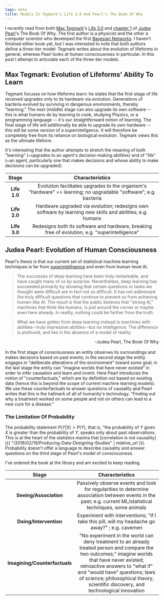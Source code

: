 ```yaml
---
tags: meta
title: Models In Tegmark's Life 3.0 And Pearl's The Book Of Why
--- 
```


I recently read from both [Max Tegmark](https://en.wikipedia.org/wiki/Max_Tegmark)'s [Life 3.0](https://en.wikipedia.org/wiki/Life_3.0) and [chapter 1](http://bayes.cs.ucla.edu/WHY/why-ch1.pdf) of [Judea Pearl](https://en.wikipedia.org/wiki/Judea_Pearl)'s The Book Of Why. The first author is a physicist and the other a computer scientist who developed the first [Bayesian Networks](https://en.wikipedia.org/wiki/Bayesian_network). I haven't finished either book yet, but I was interested to note that both authors define a three-tier model: Tegmark writes about the evolution of lifeforms in general, whereas Pearl looks at human consciousness in particular. In this post I attempt to articulate each of the three-tier models.

## Max Tegmark: Evolution of Lifeforms' Ability To Learn

Tegmark focuses on how lifeforms learn: he states that the first stage of life received upgrades only to its hardware via evolution. Generations of bacteria evolved by surviving in dangerous environments, thereby "learning." The next (middle) stage can also upgrade its own software -- this is what humans do by learning to cook, studying Physics, or a programming language -- it's our straightforward notion of learning. The final stage of life will additionally be able to upgrade its own hardware -- this will be some version of a superintellgence. It will therefore be completely free from its reliance on biological evolution. Tegmark views this as the ultimate lifeform.

It's interesting that the author attempts to stretch the meaning of both "learning" (~upgrades to an agent's decision-making abilities) and of "life" (~an agent, particularly one that makes decisions and whose ability to make decisions can be upgraded).

|Stage| Characteristics|
|:-:|:-:|
| **Life 1.0** | Evolution facilitates upgrades to the organism's "hardware" == learning; no upgradable "software"; e.g. bacteria |
| **Life 2.0** | Hardware upgraded via evolution; redesigns own software by learning new skills and abilities; e.g. humans |
| **Life 3.0** | Redesigns both its software and hardware, breaking free of evolution, e.g. "superintelligence" |


## Judea Pearl: Evolution of Human Consciousness

Pearl's thesis is that our current set of statistical machine learning techniques is far from [superintelligence](https://en.wikipedia.org/wiki/Superintelligence) and even from human-level AI.

>The successes of deep learning have been truly remarkable, and have caught many of us by surprise. Nevertheless, deep learning has succeeded primarily by showing that certain questions or tasks we thought were difficult are in fact not so difficult. It has not addressed the truly difficult questions that continue to prevent us from achieving human-like AI. The result is that the public believes that "strong AI," machines that think like humans, is just around the corner or maybe even here already. In reality, nothing could be farther from the truth.

>What we have gotten from deep learning instead is machines with abilities--truly impressive abilities--but no intelligence. The difference is profound, and lies in the absence of a model of reality.

<div style="text-align: right">–Judea Pearl, The Book Of Why</div><br>
In the first stage of consciousness an entity observes its surroundings and makes decisions based on past events; in the second stage the entity engages in "deliberate alterations of the environment" toward some goal; in the last stage the entity can "imagine worlds that have never existed" in order to infer causation and learn and invent. Here Pearl introduces the notion of "counterfactuals," which are by definition not based on existing data (hence this is beyond the scope of current machine learning models). We use these counterfactuals to answer questions of causality and Pearl writes that this is the hallmark of all of humanity's technology. "Finding out why a treatment worked on some people and not on others can lead to a new cure for a disease." 

### The Limitation Of Probability
The probability statement $P(Y|X) > P(Y)$, that is, "the probability of $Y$ given $X$ is greater than the probability of $Y$, speaks only about past observations. This is at the heart of the statistics mantra that [correlation is not causality]({{ "/2018/02/19/Producing-Data-Designing-Studies" | relative_url }}). Probability doesn't offer a language to describe causality and answer questions on the third stage of Pearl's model of consciousness.

I've ordered the book at the library and am excited to keep reading.

|Stage| Characteristics|
|:-:|:-:|
| **Seeing/Association** | Passively observe events and look for regularities to determine association between events in the past; e.g. current ML/statistical techniques, some animals |
| **Doing/Intervention** | Experiment with interventions; "if I take this pill, will my headache go away?" ; e.g. cavemen|
| **Imagining/Counterfactuals** | "No experiment in the world can deny treatment to an already treated person and compare the two outcomes;" imagine worlds that have never existed; retroactive answers to "what if" and "would have" questions; laws of science; philosophical theory, scientific discovery, and technological innovation |